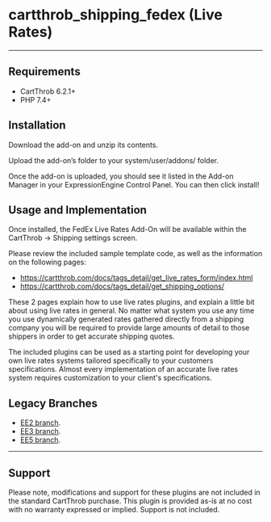 # cartthrob_shipping_fedex (Live Rates)

----

## Requirements
* CartThrob 6.2.1+
* PHP 7.4+

## Installation
Download the add-on and unzip its contents.

Upload the add-on’s folder to your system/user/addons/ folder.

Once the add-on is uploaded, you should see it listed in the Add-on Manager in your ExpressionEngine Control Panel. You can then click install!

## Usage and Implementation
Once installed, the FedEx Live Rates Add-On will be available within the CartThrob -> Shipping settings screen.

Please review the included sample template code, as well as the information on the following pages: 
* https://cartthrob.com/docs/tags_detail/get_live_rates_form/index.html
* https://cartthrob.com/docs/tags_detail/get_shipping_options/

These 2 pages explain how to use live rates plugins, and explain a little bit about using live rates in general. No matter what system you use any time you use dynamically generated rates gathered directly from a shipping company you will be required to provide large amounts of detail to those shippers in order to get accurate shipping quotes.

The included plugins can be used as a starting point for developing your own live rates systems tailored specifically to your customers specifications. Almost every implementation of an accurate live rates system requires customization to your client's specifications.

## Legacy Branches
* [EE2 branch](https://github.com/CartThrob/Shipping-LiveRates-Fedex/tree/EE2).
* [EE3 branch](https://github.com/CartThrob/Shipping-LiveRates-Fedex/tree/EE3).
* [EE5 branch](https://github.com/CartThrob/Shipping-LiveRates-Fedex/tree/EE5).

---

## Support
Please note, modifications and support for these plugins are not included in the standard CartThrob purchase. This plugin is provided as-is at no cost with no warranty expressed or implied. Support is not included.
